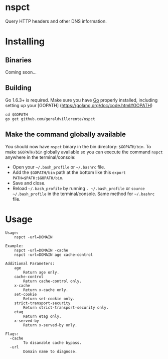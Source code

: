 # nspct
Query HTTP headers and other DNS information.

# Installing

## Binaries
Coming soon...

## Building
Go 1.6.3+ is required. Make sure you have [Go](https://golang.org/doc/install) properly installed, including setting up your [GOPATH] (https://golang.org/doc/code.html#GOPATH)

```
cd $GOPATH
go get github.com/geraldvillorente/nspct
```

## Make the command globally available
You should now have `nspct` binary in the bin directory: `$GOPATH/bin`. 
To make `$GOPATH/bin` globally available so you can execute the command `nspct` anywhere in the terminal/console:
* Open your `~/.bash_profile` or `~/.bashrc` file.
* Add the `$GOPATH/bin` path at the bottom like this `export PATH=$PATH:$GOPATH/bin`. 
* Save and close.
* Reload `~/.bash_profile` by running `. ~/.bash_profile` or `source ~/.bash_profile` in the terminal/console. Same method for `~/.bashrc` file.

# Usage
```console
Usage:
	nspct -url=DOMAIN

Example:
	nspct -url=DOMAIN -cache
	nspct -url=DOMAIN age cache-control

Additional Parameters:
    age
        Return age only.
    cache-control
        Return cache-control only.
    x-cache
        Return x-cache only.
    set-cookie
        Return set-cookie only.
    strict-transport-security
        Return strict-transport-security only.
    etag
        Return etag only.
    x-served-by
        Return x-served-by only.

Flags:
  -cache
        To disanable cache bypass.
  -url
        Domain name to diagnose.
```
